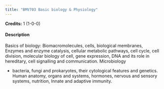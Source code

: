```yaml
---
title: "BMV703 Basic biology & Physiology"
---
```

**Credits:** 1 (1-0-0)

#### Description
Basics of biology: Biomacromolecules, cells, biological membranes, Enzymes and enzyme catalysis, cellular metabolic pathways, cell cycle, cell division, molecular biology of cell, gene expression, DNA and its role in hereditary, cell signalling and communication. Microbiology
- bacteria, fungi and prokaryotes, their cytological features and genetics. Human anatomy, organs and systems, hormones, nervous and sensory systems, nutrition, Innate and adaptive immunity.